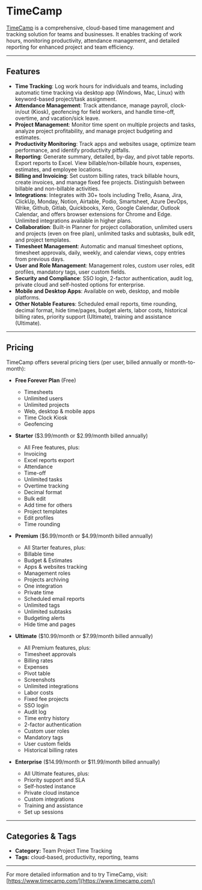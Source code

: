 # TimeCamp

[TimeCamp](https://www.timecamp.com/) is a comprehensive, cloud-based time management and tracking solution for teams and businesses. It enables tracking of work hours, monitoring productivity, attendance management, and detailed reporting for enhanced project and team efficiency.

---

## Features
- **Time Tracking**: Log work hours for individuals and teams, including automatic time tracking via desktop app (Windows, Mac, Linux) with keyword-based project/task assignment.
- **Attendance Management**: Track attendance, manage payroll, clock-in/out (Kiosk), geofencing for field workers, and handle time-off, overtime, and vacation/sick leave.
- **Project Management**: Monitor time spent on multiple projects and tasks, analyze project profitability, and manage project budgeting and estimates.
- **Productivity Monitoring**: Track apps and websites usage, optimize team performance, and identify productivity pitfalls.
- **Reporting**: Generate summary, detailed, by-day, and pivot table reports. Export reports to Excel. View billable/non-billable hours, expenses, estimates, and employee locations.
- **Billing and Invoicing**: Set custom billing rates, track billable hours, create invoices, and manage fixed fee projects. Distinguish between billable and non-billable activities.
- **Integrations**: Integrates with 30+ tools including Trello, Asana, Jira, ClickUp, Monday, Notion, Airtable, Podio, Smartsheet, Azure DevOps, Wrike, Github, Gitlab, Quickbooks, Xero, Google Calendar, Outlook Calendar, and offers browser extensions for Chrome and Edge. Unlimited integrations available in higher plans.
- **Collaboration**: Built-in Planner for project collaboration, unlimited users and projects (even on free plan), unlimited tasks and subtasks, bulk edit, and project templates.
- **Timesheet Management**: Automatic and manual timesheet options, timesheet approvals, daily, weekly, and calendar views, copy entries from previous days.
- **User and Role Management**: Management roles, custom user roles, edit profiles, mandatory tags, user custom fields.
- **Security and Compliance**: SSO login, 2-factor authentication, audit log, private cloud and self-hosted options for enterprise.
- **Mobile and Desktop Apps**: Available on web, desktop, and mobile platforms.
- **Other Notable Features**: Scheduled email reports, time rounding, decimal format, hide time/pages, budget alerts, labor costs, historical billing rates, priority support (Ultimate), training and assistance (Ultimate).

---

## Pricing
TimeCamp offers several pricing tiers (per user, billed annually or month-to-month):

- **Free Forever Plan** (Free)
  - Timesheets
  - Unlimited users
  - Unlimited projects
  - Web, desktop & mobile apps
  - Time Clock Kiosk
  - Geofencing

- **Starter** ($3.99/month or $2.99/month billed annually)
  - All Free features, plus:
  - Invoicing
  - Excel reports export
  - Attendance
  - Time-off
  - Unlimited tasks
  - Overtime tracking
  - Decimal format
  - Bulk edit
  - Add time for others
  - Project templates
  - Edit profiles
  - Time rounding

- **Premium** ($6.99/month or $4.99/month billed annually)
  - All Starter features, plus:
  - Billable time
  - Budget & Estimates
  - Apps & websites tracking
  - Management roles
  - Projects archiving
  - One integration
  - Private time
  - Scheduled email reports
  - Unlimited tags
  - Unlimited subtasks
  - Budgeting alerts
  - Hide time and pages

- **Ultimate** ($10.99/month or $7.99/month billed annually)
  - All Premium features, plus:
  - Timesheet approvals
  - Billing rates
  - Expenses
  - Pivot table
  - Screenshots
  - Unlimited integrations
  - Labor costs
  - Fixed fee projects
  - SSO login
  - Audit log
  - Time entry history
  - 2-factor authentication
  - Custom user roles
  - Mandatory tags
  - User custom fields
  - Historical billing rates

- **Enterprise** ($14.99/month or $11.99/month billed annually)
  - All Ultimate features, plus:
  - Priority support and SLA
  - Self-hosted instance
  - Private cloud instance
  - Custom integrations
  - Training and assistance
  - Set up sessions

---

## Categories & Tags
- **Category:** Team Project Time Tracking
- **Tags:** cloud-based, productivity, reporting, teams

---

For more detailed information and to try TimeCamp, visit: [https://www.timecamp.com/](https://www.timecamp.com/)